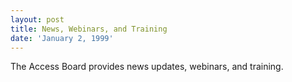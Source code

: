 ```yaml
---
layout: post
title: News, Webinars, and Training
date: 'January 2, 1999'
---
```

The Access Board provides news updates, webinars, and training.
